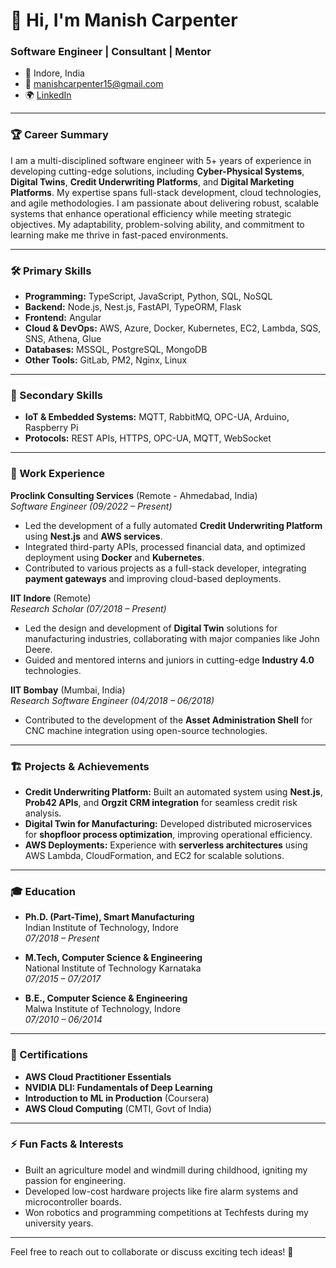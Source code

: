 
# 👋 Hi, I'm Manish Carpenter

### Software Engineer | Consultant | Mentor

- 📍 Indore, India
- 📧 manishcarpenter15@gmail.com
- 🌍 [LinkedIn](https://www.linkedin.com/in/your-profile)

---

### 🏆 Career Summary

I am a multi-disciplined software engineer with 5+ years of experience in developing cutting-edge solutions, including **Cyber-Physical Systems**, **Digital Twins**, **Credit Underwriting Platforms**, and **Digital Marketing Platforms**. My expertise spans full-stack development, cloud technologies, and agile methodologies. I am passionate about delivering robust, scalable systems that enhance operational efficiency while meeting strategic objectives. My adaptability, problem-solving ability, and commitment to learning make me thrive in fast-paced environments.

---

### 🛠 Primary Skills

- **Programming:** TypeScript, JavaScript, Python, SQL, NoSQL
- **Backend:** Node.js, Nest.js, FastAPI, TypeORM, Flask
- **Frontend:** Angular
- **Cloud & DevOps:** AWS, Azure, Docker, Kubernetes, EC2, Lambda, SQS, SNS, Athena, Glue
- **Databases:** MSSQL, PostgreSQL, MongoDB
- **Other Tools:** GitLab, PM2, Nginx, Linux

---

### 🔧 Secondary Skills

- **IoT & Embedded Systems:** MQTT, RabbitMQ, OPC-UA, Arduino, Raspberry Pi
- **Protocols:** REST APIs, HTTPS, OPC-UA, MQTT, WebSocket

---

### 💼 Work Experience

**Proclink Consulting Services** (Remote - Ahmedabad, India)  
*Software Engineer (09/2022 – Present)*  
- Led the development of a fully automated **Credit Underwriting Platform** using **Nest.js** and **AWS services**.
- Integrated third-party APIs, processed financial data, and optimized deployment using **Docker** and **Kubernetes**.
- Contributed to various projects as a full-stack developer, integrating **payment gateways** and improving cloud-based deployments.

**IIT Indore** (Remote)  
*Research Scholar (07/2018 – Present)*  
- Led the design and development of **Digital Twin** solutions for manufacturing industries, collaborating with major companies like John Deere.
- Guided and mentored interns and juniors in cutting-edge **Industry 4.0** technologies.

**IIT Bombay** (Mumbai, India)  
*Research Software Engineer (04/2018 – 06/2018)*  
- Contributed to the development of the **Asset Administration Shell** for CNC machine integration using open-source technologies.

---

### 🏗️ Projects & Achievements

- **Credit Underwriting Platform:** Built an automated system using **Nest.js**, **Prob42 APIs**, and **Orgzit CRM integration** for seamless credit risk analysis.
- **Digital Twin for Manufacturing:** Developed distributed microservices for **shopfloor process optimization**, improving operational efficiency.
- **AWS Deployments:** Experience with **serverless architectures** using AWS Lambda, CloudFormation, and EC2 for scalable solutions.

---

### 🎓 Education

- **Ph.D. (Part-Time), Smart Manufacturing**  
  Indian Institute of Technology, Indore  
  *07/2018 – Present*

- **M.Tech, Computer Science & Engineering**  
  National Institute of Technology Karnataka  
  *07/2015 – 07/2017*

- **B.E., Computer Science & Engineering**  
  Malwa Institute of Technology, Indore  
  *07/2010 – 06/2014*

---

### 📜 Certifications

- **AWS Cloud Practitioner Essentials**  
- **NVIDIA DLI: Fundamentals of Deep Learning**  
- **Introduction to ML in Production** (Coursera)  
- **AWS Cloud Computing** (CMTI, Govt of India)  

---

### ⚡ Fun Facts & Interests

- Built an agriculture model and windmill during childhood, igniting my passion for engineering.
- Developed low-cost hardware projects like fire alarm systems and microcontroller boards.
- Won robotics and programming competitions at Techfests during my university years.

---

Feel free to reach out to collaborate or discuss exciting tech ideas! 🚀
